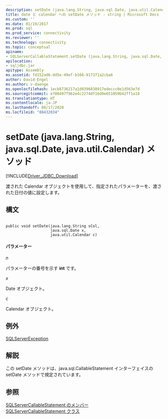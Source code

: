 ```yaml
---
description: setDate (java.lang.String, java.sql.Date, java.util.Calendar) メソッド
title: date と calendar への setDate メソッド - string | Microsoft Docs
ms.custom: ''
ms.date: 01/19/2017
ms.prod: sql
ms.prod_service: connectivity
ms.reviewer: ''
ms.technology: connectivity
ms.topic: conceptual
apiname:
- SQLServerCallableStatement.setDate (java.lang.String, java.sql.Date, java.util.Calendar)
apilocation:
- sqljdbc.jar
apitype: Assembly
ms.assetid: fd152ad6-dd5e-49ef-b166-917371a2cba6
author: David-Engel
ms.author: v-daenge
ms.openlocfilehash: 1ecb8736217a1d0396838917edeccc0e1d563e7d
ms.sourcegitcommit: e700497f962e4c2274df16d9e651059b42ff1a10
ms.translationtype: HT
ms.contentlocale: ja-JP
ms.lasthandoff: 08/17/2020
ms.locfileid: "88432034"
---
```

# <a name="setdate-method-javalangstring-javasqldate-javautilcalendar"></a>setDate (java.lang.String, java.sql.Date, java.util.Calendar) メソッド
[!INCLUDE[Driver_JDBC_Download](../../../includes/driver_jdbc_download.md)]

  渡された Calendar オブジェクトを使用して、指定されたパラメーターを、渡された日付の値に設定します。  
  
## <a name="syntax"></a>構文  
  
```  
  
public void setDate(java.lang.String sCol,  
                    java.sql.Date x,  
                    java.util.Calendar c)  
```  
  
#### <a name="parameters"></a>パラメーター  
 *n*  
  
 パラメーターの番号を示す **int** です。  
  
 *x*  
  
 Date オブジェクト。  
  
 *c*  
  
 Calendar オブジェクト。  
  
## <a name="exceptions"></a>例外  
 [SQLServerException](../../../connect/jdbc/reference/sqlserverexception-class.md)  
  
## <a name="remarks"></a>解説  
 この setDate メソッドは、java.sql.CallableStatement インターフェイスの setDate メソッドで規定されています。  
  
## <a name="see-also"></a>参照  
 [SQLServerCallableStatement のメンバー](../../../connect/jdbc/reference/sqlservercallablestatement-members.md)   
 [SQLServerCallableStatement クラス](../../../connect/jdbc/reference/sqlservercallablestatement-class.md)  
  
  
